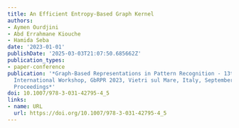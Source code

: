 ```yaml
---
title: An Efficient Entropy-Based Graph Kernel
authors:
- Aymen Ourdjini
- Abd Errahmane Kiouche
- Hamida Seba
date: '2023-01-01'
publishDate: '2025-03-03T21:07:50.685662Z'
publication_types:
- paper-conference
publication: '*Graph-Based Representations in Pattern Recognition - 13th IAPR-TC-15
  International Workshop, GbRPR 2023, Vietri sul Mare, Italy, September 6-8, 2023,
  Proceedings*'
doi: 10.1007/978-3-031-42795-4_5
links:
- name: URL
  url: https://doi.org/10.1007/978-3-031-42795-4_5
---
```

